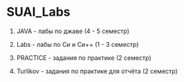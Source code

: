 # SUAI_Labs

1. JAVA - лабы по джаве (4 - 5 семестр)

2. Labs - лабы по Си и Си++ (1 - 3 семестр)

3. PRACTICE - задания по практике (2 семестр)

4. Turlikov - задания по практике для отчёта (2 семестр)
